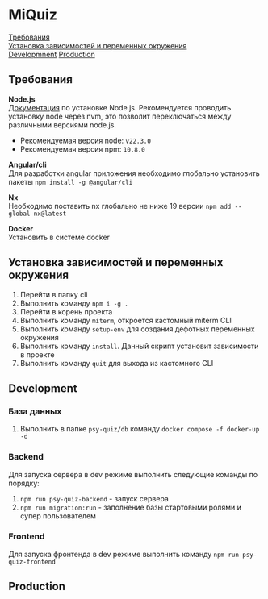 # MiQuiz

[comment]: <> (![JavaScript]&#40;https://img.shields.io/badge/javascript-%23323330.svg?style=for-the-badge&logo=javascript&logoColor=%23F7DF1E&#41;)

[comment]: <> (![TypeScript]&#40;https://img.shields.io/badge/typescript-%23007ACC.svg?style=for-the-badge&logo=typescript&logoColor=white&#41;)

[comment]: <> (![Angular]&#40;https://img.shields.io/badge/angular-%23DD0031.svg?style=for-the-badge&logo=angular&logoColor=white&#41;)

[comment]: <> (![Nx]&#40;https://img.shields.io/badge/nx-143055?style=for-the-badge&logo=nx&logoColor=white&#41;)

[comment]: <> (![Electron.js]&#40;https://img.shields.io/badge/Electron-191970?style=for-the-badge&logo=Electron&logoColor=white&#41;)

[comment]: <> (![Windows]&#40;https://img.shields.io/badge/Windows-0078D6?style=for-the-badge&logo=windows&logoColor=white&#41;)

[comment]: <> (![Linux]&#40;https://img.shields.io/badge/Linux-FCC624?style=for-the-badge&logo=linux&logoColor=black&#41;)

[Требования](#require)  
[Установка зависимостей и переменных окружения](#env)  
[Developmnent](#dev)
[Production](#prod)

## <a id="require"></a> Требования

**Node.js**  
[Документация](https://nodejs.org/en/download/package-manager) по установке Node.js. Рекомендуется проводить установку
node через nvm, это позволит переключаться между различными версиями node.js.

- Рекомендуемая версия node: `v22.3.0`
- Рекомендуемая версия npm: `10.8.0`

**Angular/cli**  
Для разработки angular приложения необходимо глобально установить пакеты `npm install -g @angular/cli`

**Nx**  
Необходимо поставить nx глобально не ниже 19 версии `npm add --global nx@latest`

**Docker**   
Установить в системе docker

## <a id="env"></a> Установка зависимостей и переменных окружения

1. Перейти в папку cli
2. Выполнить команду `npm i -g .`
3. Перейти в корень проекта
4. Выполнить команду `miterm`, откроется кастомный miterm CLI
5. Выполнить команду `setup-env` для создания дефотных переменных окружения
6. Выполнить команду `install`. Данный скрипт установит зависимости в проекте
7. Выполнить команду `quit` для выхода из кастомного CLI

[//]: # (### Установка зависимостей)

[//]: # (1. Перейти в папку `psy-quiz/project`)

[//]: # (2. Выполнить команду `miterm install`)

[//]: # (## <a id="run"></a> Запуск)

## <a id="dev"></a> Development

### База данных

1. Выполнить в папке `psy-quiz/db` команду `docker compose -f docker-up -d`

### Backend

Для запуска сервера в dev режиме выполнить следующие команды по порядку:

1. `npm run psy-quiz-backend` - запуск сервера
2. `npm run migration:run` - заполнение базы стартовыми ролями и супер пользователем

### Frontend

Для запуска фронтенда в dev режиме выполнить команду `npm run psy-quiz-frontend`

## <a id="prod"></a> Production